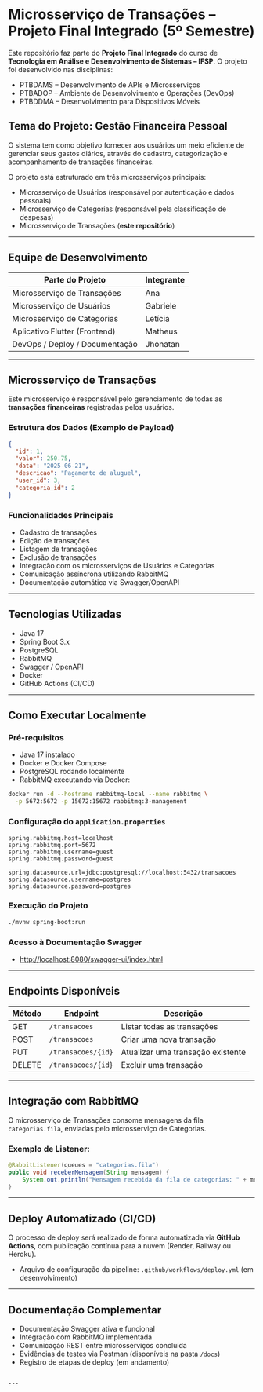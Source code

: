 
# Microsserviço de Transações – Projeto Final Integrado (5º Semestre)

Este repositório faz parte do **Projeto Final Integrado** do curso de **Tecnologia em Análise e Desenvolvimento de Sistemas – IFSP**. O projeto foi desenvolvido nas disciplinas:

- PTBDAMS – Desenvolvimento de APIs e Microsserviços  
- PTBADOP – Ambiente de Desenvolvimento e Operações (DevOps)  
- PTBDDMA – Desenvolvimento para Dispositivos Móveis  

## Tema do Projeto: Gestão Financeira Pessoal

O sistema tem como objetivo fornecer aos usuários um meio eficiente de gerenciar seus gastos diários, através do cadastro, categorização e acompanhamento de transações financeiras.

O projeto está estruturado em três microsserviços principais:

- Microsserviço de Usuários (responsável por autenticação e dados pessoais)
- Microsserviço de Categorias (responsável pela classificação de despesas)
- Microsserviço de Transações (**este repositório**)

---

## Equipe de Desenvolvimento

| Parte do Projeto                 | Integrante    |
|--------------------------------- |-------------- |
| Microsserviço de Transações       | Ana           |
| Microsserviço de Usuários         | Gabriele      |
| Microsserviço de Categorias       | Letícia       |
| Aplicativo Flutter (Frontend)     | Matheus       |
| DevOps / Deploy / Documentação    | Jhonatan      |

---

## Microsserviço de Transações

Este microsserviço é responsável pelo gerenciamento de todas as **transações financeiras** registradas pelos usuários.

### Estrutura dos Dados (Exemplo de Payload)

```json
{
  "id": 1,
  "valor": 250.75,
  "data": "2025-06-21",
  "descricao": "Pagamento de aluguel",
  "user_id": 3,
  "categoria_id": 2
}
````

### Funcionalidades Principais

* Cadastro de transações
* Edição de transações
* Listagem de transações
* Exclusão de transações
* Integração com os microsserviços de Usuários e Categorias
* Comunicação assíncrona utilizando RabbitMQ
* Documentação automática via Swagger/OpenAPI

---

## Tecnologias Utilizadas

* Java 17
* Spring Boot 3.x
* PostgreSQL
* RabbitMQ
* Swagger / OpenAPI
* Docker
* GitHub Actions (CI/CD)

---

## Como Executar Localmente

### Pré-requisitos

* Java 17 instalado
* Docker e Docker Compose
* PostgreSQL rodando localmente
* RabbitMQ executando via Docker:

```bash
docker run -d --hostname rabbitmq-local --name rabbitmq \
  -p 5672:5672 -p 15672:15672 rabbitmq:3-management
```

### Configuração do `application.properties`

```properties
spring.rabbitmq.host=localhost
spring.rabbitmq.port=5672
spring.rabbitmq.username=guest
spring.rabbitmq.password=guest

spring.datasource.url=jdbc:postgresql://localhost:5432/transacoes
spring.datasource.username=postgres
spring.datasource.password=postgres
```

### Execução do Projeto

```bash
./mvnw spring-boot:run
```

### Acesso à Documentação Swagger

* [http://localhost:8080/swagger-ui/index.html](http://localhost:8080/swagger-ui/index.html)

---

## Endpoints Disponíveis

| Método | Endpoint           | Descrição                         |
| ------ | ------------------ | --------------------------------- |
| GET    | `/transacoes`      | Listar todas as transações        |
| POST   | `/transacoes`      | Criar uma nova transação          |
| PUT    | `/transacoes/{id}` | Atualizar uma transação existente |
| DELETE | `/transacoes/{id}` | Excluir uma transação             |

---

## Integração com RabbitMQ

O microsserviço de Transações consome mensagens da fila `categorias.fila`, enviadas pelo microsserviço de Categorias.

### Exemplo de Listener:

```java
@RabbitListener(queues = "categorias.fila")
public void receberMensagem(String mensagem) {
    System.out.println("Mensagem recebida da fila de categorias: " + mensagem);
}
```

---

## Deploy Automatizado (CI/CD)

O processo de deploy será realizado de forma automatizada via **GitHub Actions**, com publicação contínua para a nuvem (Render, Railway ou Heroku).

* Arquivo de configuração da pipeline: `.github/workflows/deploy.yml` (em desenvolvimento)

---

## Documentação Complementar

* Documentação Swagger ativa e funcional
* Integração com RabbitMQ implementada
* Comunicação REST entre microsserviços concluída
* Evidências de testes via Postman (disponíveis na pasta `/docs`)
* Registro de etapas de deploy (em andamento)

```

---

```
